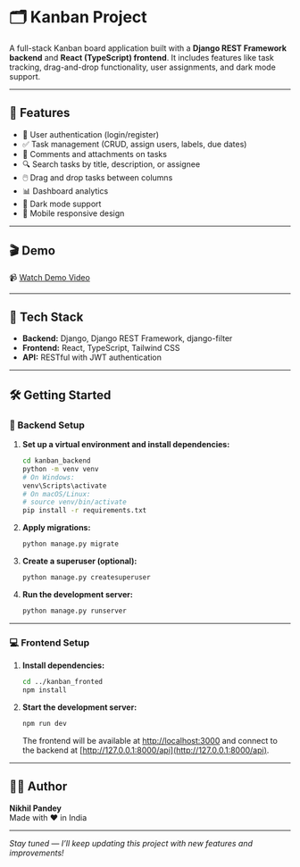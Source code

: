 # 🗂️ Kanban Project

A full-stack Kanban board application built with a **Django REST Framework backend** and **React (TypeScript) frontend**. It includes features like task tracking, drag-and-drop functionality, user assignments, and dark mode support.

---

## 🚀 Features

- 🔐 User authentication (login/register)
- ✅ Task management (CRUD, assign users, labels, due dates)
- 💬 Comments and attachments on tasks
- 🔍 Search tasks by title, description, or assignee
- 🖱️ Drag and drop tasks between columns
- 📊 Dashboard analytics
- 🌙 Dark mode support
- 📱 Mobile responsive design

---

## 🎬 Demo

📹 [Watch Demo Video](https://drive.google.com/file/d/1-zditI3nJyraWdOY4VpbuijxKM9-_kzK/view?usp=sharing)

---

## 🧩 Tech Stack

- **Backend:** Django, Django REST Framework, django-filter
- **Frontend:** React, TypeScript, Tailwind CSS
- **API:** RESTful with JWT authentication

---

## 🛠️ Getting Started

### 🧠 Backend Setup

1. **Set up a virtual environment and install dependencies:**

    ```bash
    cd kanban_backend
    python -m venv venv
    # On Windows:
    venv\Scripts\activate
    # On macOS/Linux:
    # source venv/bin/activate
    pip install -r requirements.txt
    ```

2. **Apply migrations:**

    ```bash
    python manage.py migrate
    ```

3. **Create a superuser (optional):**

    ```bash
    python manage.py createsuperuser
    ```

4. **Run the development server:**

    ```bash
    python manage.py runserver
    ```

---

### 💻 Frontend Setup

1. **Install dependencies:**

    ```bash
    cd ../kanban_fronted
    npm install
    ```

2. **Start the development server:**

    ```bash
    npm run dev
    ```

    The frontend will be available at [http://localhost:3000](http://localhost:5173) and connect to the backend at [http://127.0.0.1:8000/api](http://127.0.0.1:8000/api).

---


## 🙋‍♂️ Author

**Nikhil Pandey**  
Made with ❤️ in India

---

_Stay tuned — I’ll keep updating this project with new features and improvements!_
